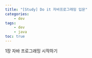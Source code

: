 ```yaml
---
title: "[Study] Do it 자바프로그래밍 입문"
categories:
    - dev
tags:
    - dev
    - java
toc: true
---
```

1장 자바 프로그래밍 시작하기

<!--stackedit_data:
eyJoaXN0b3J5IjpbLTY2MDg2MzEzMV19
-->